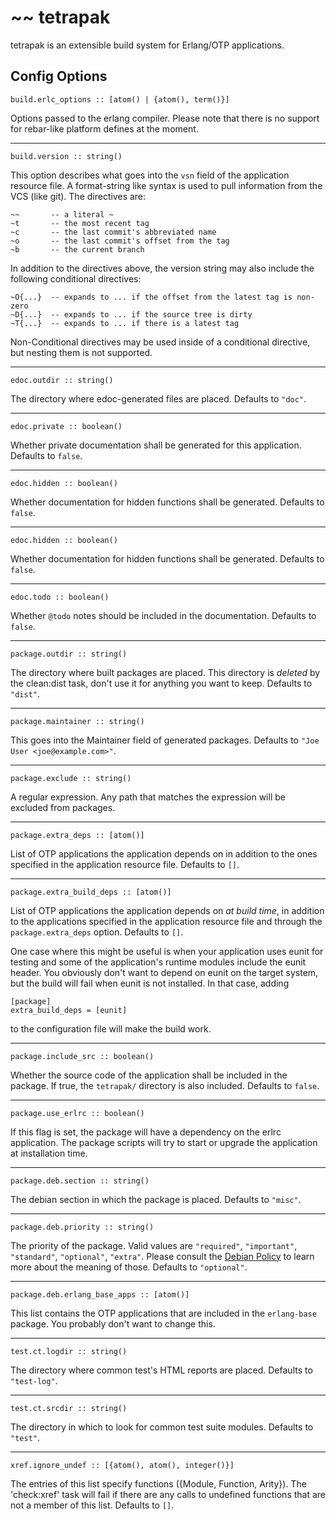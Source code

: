 # ~~ tetrapak

tetrapak is an extensible build system for Erlang/OTP applications.

## Config Options

    build.erlc_options :: [atom() | {atom(), term()}]

Options passed to the erlang compiler. Please note that there is
no support for rebar-like platform defines at the moment.

-------------------------------------------------------------------------

    build.version :: string()

This option describes what goes into the `vsn` field of the application
resource file. A format-string like syntax is used to pull information
from the VCS (like git). The directives are:

    ~~       -- a literal ~
    ~t       -- the most recent tag
    ~c       -- the last commit's abbreviated name
    ~o       -- the last commit's offset from the tag
    ~b       -- the current branch

In addition to the directives above, the version string may also include
the following conditional directives:

    ~O{...}  -- expands to ... if the offset from the latest tag is non-zero
    ~D{...}  -- expands to ... if the source tree is dirty
    ~T{...}  -- expands to ... if there is a latest tag

Non-Conditional directives may be used inside of a conditional directive,
but nesting them is not supported.

-------------------------------------------------------------------------

    edoc.outdir :: string()

The directory where edoc-generated files are placed. Defaults to `"doc"`.

-------------------------------------------------------------------------

    edoc.private :: boolean()

Whether private documentation shall be generated for this application.
Defaults to `false`.

-------------------------------------------------------------------------

    edoc.hidden :: boolean()

Whether documentation for hidden functions shall be generated.
Defaults to `false`.

-------------------------------------------------------------------------

    edoc.hidden :: boolean()

Whether documentation for hidden functions shall be generated.
Defaults to `false`.

-------------------------------------------------------------------------

    edoc.todo :: boolean()

Whether `@todo` notes should be included in the documentation.
Defaults to `false`.

-------------------------------------------------------------------------

    package.outdir :: string()

The directory where built packages are placed. This directory
is _deleted_ by the clean:dist task, don't use it for anything you
want to keep. Defaults to `"dist"`.

-------------------------------------------------------------------------

    package.maintainer :: string()

This goes into the Maintainer field of generated packages.
Defaults to `"Joe User <joe@example.com>"`.

-------------------------------------------------------------------------

    package.exclude :: string()

A regular expression. Any path that matches the expression will be excluded
from packages.

-------------------------------------------------------------------------

    package.extra_deps :: [atom()]

List of OTP applications the application depends on in addition to
the ones specified in the application resource file.
Defaults to `[]`.

-------------------------------------------------------------------------

    package.extra_build_deps :: [atom()]

List of OTP applications the application depends on _at build time_,
in addition to the applications specified in the application resource file and
through the `package.extra_deps` option.
Defaults to `[]`.

One case where this might be useful is when your application uses eunit
for testing and some of the application's runtime modules include the eunit header.
You obviously don't want to depend on eunit on the target system, but the build will
fail when eunit is not installed. In that case, adding

    [package]
    extra_build_deps = [eunit]

to the configuration file will make the build work.

-------------------------------------------------------------------------

    package.include_src :: boolean()

Whether the source code of the application shall be included in the package.
If true, the `tetrapak/` directory is also included.
Defaults to `false`.

-------------------------------------------------------------------------

    package.use_erlrc :: boolean()

If this flag is set, the package will have a dependency on the erlrc application.
The package scripts will try to start or upgrade the application at
installation time.

-------------------------------------------------------------------------

    package.deb.section :: string()

The debian section in which the package is placed. Defaults to `"misc"`.

-------------------------------------------------------------------------

    package.deb.priority :: string()

The priority of the package. Valid values are `"required"`, `"important"`,
`"standard"`, `"optional"`, `"extra"`.
Please consult the [Debian Policy](http://www.debian.org/doc/debian-policy/ch-archive.html#s-priorities)
to learn more about the meaning of those.
Defaults to `"optional"`.

-------------------------------------------------------------------------

    package.deb.erlang_base_apps :: [atom()]

This list contains the OTP applications that are included in the `erlang-base`
package. You probably don't want to change this.

-------------------------------------------------------------------------

    test.ct.logdir :: string()

The directory where common test's HTML reports are placed.
Defaults to `"test-log"`.

-------------------------------------------------------------------------

    test.ct.srcdir :: string()

The directory in which to look for common test suite modules.
Defaults to `"test"`.

-------------------------------------------------------------------------

    xref.ignore_undef :: [{atom(), atom(), integer()}]

The entries of this list specify functions ({Module, Function, Arity}).
The 'check:xref' task will fail if there are any calls to undefined
functions that are not a member of this list.
Defaults to `[]`.
